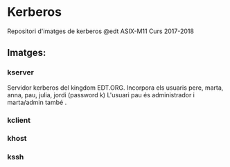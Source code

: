 # Kerberos

Repositori d'imatges de kerberos
@edt ASIX-M11 Curs 2017-2018

## Imatges:

### kserver

Servidor kerberos del kingdom EDT.ORG.
Incorpora els usuaris pere, marta, anna, pau, julia, jordi (password k<nom>)
L'usuari pau és administrador i marta/admin també .

### kclient

### khost

### kssh
